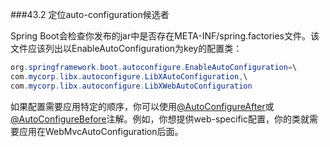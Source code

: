 ###43.2 定位auto-configuration候选者

Spring Boot会检查你发布的jar中是否存在META-INF/spring.factories文件。该文件应该列出以EnableAutoConfiguration为key的配置类：
```java
org.springframework.boot.autoconfigure.EnableAutoConfiguration=\
com.mycorp.libx.autoconfigure.LibXAutoConfiguration,\
com.mycorp.libx.autoconfigure.LibXWebAutoConfiguration
```
如果配置需要应用特定的顺序，你可以使用[@AutoConfigureAfter](http://github.com/spring-projects/spring-boot/tree/master/spring-boot-autoconfigure/src/main/java/org/springframework/boot/autoconfigure/AutoConfigureAfter.java)或[@AutoConfigureBefore](http://github.com/spring-projects/spring-boot/tree/master/spring-boot-autoconfigure/src/main/java/org/springframework/boot/autoconfigure/AutoConfigureBefore.java)注解。例如，你想提供web-specific配置，你的类就需要应用在WebMvcAutoConfiguration后面。
